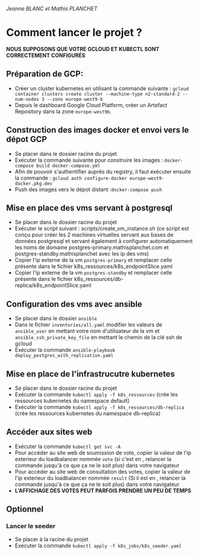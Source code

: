*Jeanne BLANC et Mathis PLANCHET*

# Comment lancer le projet ?

**NOUS SUPPOSONS QUE VOTRE GCLOUD ET KUBECTL SONT CORRECTEMENT CONFIGURÉS**

## Préparation de GCP:

- Créer un cluster kubernetes en utilisant la commande suivante : `gcloud container clusters create cluster --machine-type n2-standard-2 --num-nodes 3 --zone europe-west9-b`
- Depuis le dashboard Google Cloud Platform, créer un Artefact Repository dans la zone `europe-west9b`.

## Construction des images docker et envoi vers le dépot GCP
- Se placer dans le dossier racine du projet
- Exécuter la commande suivante pour construire les images : ```docker-compose build docker-compose.yml```
- Afin de pouvoir s'authentifier auprès du registry, il faut exécuter ensuite la commande : ```gcloud auth configure-docker europe-west9-docker.pkg.dev```
- Push des images vers le dépot distant :```docker-compose push```

## Mise en place des vms servant à postgresql
- Se placer dans le dossier racine du projet
- Exécuter le script suivant : scripts/create_vm_instance.sh (ce script est conçu pour créer les 2 machines virtuelles servant aux bases de données postgresql et servant également à configurer automatiquement les noms de domaine postgres-primary.mathisplanchet.com et postgres-standby.mathisplanchet avec les ip des vms)
- Copier l'ip externe de la vm `postgres-primary` et remplacer celle présente dans le fichier k8s_ressources/k8s_endpointSlice.yaml
- Copier l'ip externe de la vm `postgres-standby` et remplacer celle présente dans le fichier k8s_ressources/db-replica/k8s_endpointSlice.yaml

## Configuration des vms avec ansible
- Se placer dans le dossier `ansible`
- Dans le fichier `inventories/all.yaml` modifier les valeurs de `ansible_user` en mettant votre nom d'utilisateur de la vm et `ansible_ssh_private_key_file` en mettant le chemin de la clé ssh de gcloud
- Exécuter la commande `ansible-playbook deploy_postgres_with_replication.yaml`

## Mise en place de l'infrastrucutre kubernetes
- Se placer dans le dossier racine du projet
- Exécuter la commande `kubectl apply -f k8s_ressources` (crée les ressources kubernetes du namespace default)
- Exécuter la commande `kubectl apply -f k8s_ressources/db-replica` (crée les ressources kubernetes du namespace db-replica)

## Accéder aux sites web
- Exécuter la commande `kubectl get svc -A`
- Pour accéder au site web de soumission de vote, copier la valeur de l'ip exterieur du loadbalancer nommée `vote` (si c'est en <pending>, relancer la commande jusqu'à ce que ça ne le soit plus) dans votre navigateur
- Pour accéder au site web de consultation des votes, copier la valeur de l'ip exterieur du loadbalancer nommée `result` (Si il est en <pending>, relancer la commande jusqu'à ce que ça ne le soit plus) dans votre navigateur
- **L'AFFICHAGE DES VOTES PEUT PARFOIS PRENDRE UN PEU DE TEMPS**

## Optionnel
### Lancer le seeder
- Se placer à la racine du projet
- Exécuter la commande `kubectl apply -f k8s_jobs/k8s_seeder.yaml`
